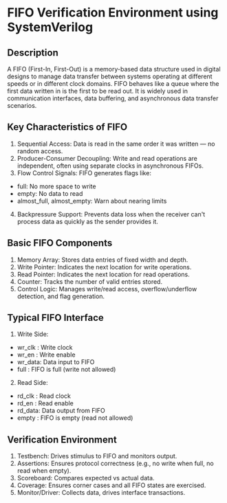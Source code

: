 # FIFO Verification Environment using SystemVerilog
## Description
A FIFO (First-In, First-Out) is a memory-based data structure used in digital designs to manage data transfer between systems operating at different speeds or in different clock domains. FIFO behaves like a queue where the first data written in is the first to be read out.
It is widely used in communication interfaces, data buffering, and asynchronous data transfer scenarios.
## Key Characteristics of FIFO
1. Sequential Access: Data is read in the same order it was written — no random access.
2. Producer-Consumer Decoupling: Write and read operations are independent, often using separate clocks in asynchronous FIFOs.
3. Flow Control Signals: FIFO generates flags like:
- full: No more space to write
- empty: No data to read
- almost_full, almost_empty: Warn about nearing limits
4. Backpressure Support: Prevents data loss when the receiver can't process data as quickly as the sender provides it.
## Basic FIFO Components
1. Memory Array:	Stores data entries of fixed width and depth.
2. Write Pointer:	Indicates the next location for write operations.
3. Read Pointer:	Indicates the next location for read operations.
4. Counter:	Tracks the number of valid entries stored.
5. Control Logic:	Manages write/read access, overflow/underflow detection, and flag generation.
## Typical FIFO Interface
1. Write Side:
- wr_clk : Write clock
- wr_en : Write enable
- wr_data: Data input to FIFO
- full : FIFO is full (write not allowed)
2. Read Side:
- rd_clk : Read clock
- rd_en : Read enable
- rd_data: Data output from FIFO
- empty : FIFO is empty (read not allowed)
## Verification Environment
1. Testbench: Drives stimulus to FIFO and monitors output.
2. Assertions: Ensures protocol correctness (e.g., no write when full, no read when empty).
3. Scoreboard: Compares expected vs actual data.
4. Coverage: Ensures corner cases and all FIFO states are exercised.
5. Monitor/Driver: Collects data, drives interface transactions.
